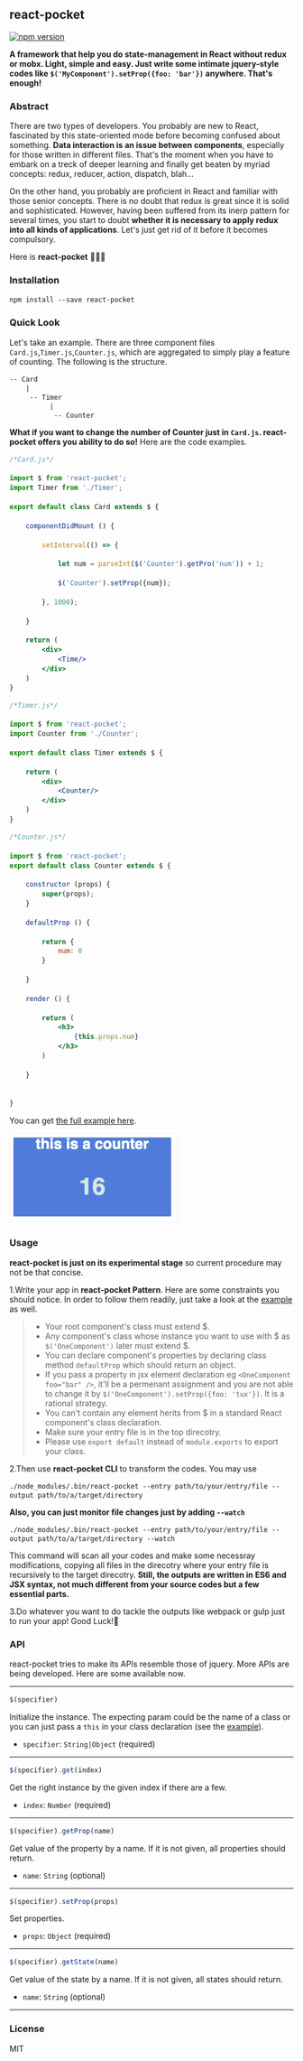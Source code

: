 ## react-pocket 
[![npm version](https://img.shields.io/npm/v/react-pocket.svg?style=flat-square)](https://www.npmjs.com/package/react-pocket)

**A framework that help you do state-management in React without redux or mobx. Light, simple and easy. Just write some intimate jquery-style codes like `$('MyComponent').setProp({foo: 'bar'})` anywhere. That's enough!**

### Abstract
There are two types of developers. You probably are new to React, fascinated by this state-oriented mode before becoming confused about something. **Data interaction is an issue between components**, especially for those written in different files. That's the moment when you have to embark on a treck of deeper learning and finally get beaten by myriad concepts: redux, reducer, action, dispatch, blah...

On the other hand, you probably are proficient in React and familiar with those senior concepts. There is no doubt that redux is great since it is solid and sophisticated. However, having been suffered from its inerp pattern for several times, you start to doubt **whether it is necessary to apply redux into all kinds of applications**. Let's just get rid of it before it becomes compulsory.

Here is **react-pocket** 👏👏👏

### Installation
```
npm install --save react-pocket
```

### Quick Look
Let's take an example. There are three component files ```Card.js```,```Timer.js```,```Counter.js```, which are aggregated to simply play a feature of counting. The following is the structure.
```
-- Card
    |
     -- Timer
          |
           -- Counter
```
**What if you want to change the number of Counter just in ```Card.js```. react-pocket offers you ability to do so!** Here are the code examples.
```jsx
/*Card.js*/

import $ from 'react-pocket';
import Timer from './Timer';

export default class Card extends $ {

    componentDidMount () {

        setInterval(() => {
            
            let num = parseInt($('Counter').getPro('num')) + 1;

            $('Counter').setProp({num});

        }, 1000);

    }

    return (
        <div>
            <Time/>
        </div>
    )
}

```

```jsx
/*Timer.js*/

import $ from 'react-pocket';
import Counter from './Counter';

export default class Timer extends $ {

    return (
        <div>
            <Counter/>
        </div>
    )
}
```

```jsx
/*Counter.js*/

import $ from 'react-pocket';
export default class Counter extends $ {
    
    constructor (props) {
        super(props);
    }

    defaultProp () {
        
        return {
            num: 0
        }
    
    }

    render () {

        return (
            <h3>
                {this.props.num}
            </h3>
        )

    }


}
```

You can get [the full example here](https://github.com/captainwz/react-pocket/tree/master/example/src).

![gif](https://raw.githubusercontent.com/captainwz/react-pocket/master/example/example.gif)


### Usage
**react-pocket is just on its experimental stage** so current procedure may not be that concise.

1.Write your app in **react-pocket Pattern**. Here are some constraints you should notice. In order to follow them readily, just take a look at the [example](https://github.com/captainwz/react-pocket/tree/master/example/src) as well.
> * Your root component's class must extend $.
> * Any component's class whose instance you want to use with $ as ```$('OneComponent')``` later must extend $.
> * You can declare component's properties by declaring class method ```defaultProp``` which should return an object.
> * If you pass a property in jsx element declaration eg ```<OneComponent  foo="bar" />```, it'll be a permenant assignment and you are not able to change it by ```$('OneComponent').setProp({foo: 'tux'})```. It is a rational strategy.
> * You can't contain any element herits from $ in a standard React component's class declaration. 
> * Make sure your entry file is in the top direcotry.
> * Please use ```export default``` instead of  ```module.exports``` to export your class.


2.Then use **react-pocket CLI** to transform the codes. You may use
```
./node_modules/.bin/react-pocket --entry path/to/your/entry/file --output path/to/a/target/directory
```
**Also, you can just monitor file changes just by adding ```--watch```**
```
./node_modules/.bin/react-pocket --entry path/to/your/entry/file --output path/to/a/target/directory --watch
```

This command will scan all your codes and make some necessray modifications, copying all files in the direcotry where your entry file is recursively to the target direcotry. **Still, the outputs are written in ES6 and JSX syntax, not much different from your source codes but a few essential parts.**


3.Do whatever you want to do tackle the outputs like webpack or gulp just to run your app! Good Luck!🎉

### API
react-pocket tries to make its APIs resemble those of jquery. More APIs are being developed. Here are some available now.

---

```js
$(specifier)
```
Initialize the instance. The expecting param could be the name of a class or you can just pass a ```this``` in your class declaration (see the [example](https://github.com/captainwz/react-pocket/blob/master/example/src/Card.js#L13)).

* ```specifier```: ```String|Object``` (required) 

---

```js
$(specifier).get(index)
```

Get the right instance by the given index if there are a few.

* ```index```: ```Number``` (required) 

---

```js
$(specifier).getProp(name)
```
Get value of the property by a name. If it is not given, all properties should return.

* ```name```: ```String``` (optional)

---

```js
$(specifier).setProp(props)
```
Set properties.

* ```props```: ```Object``` (required) 

---

```js
$(specifier).getState(name)
```
Get value of the state by a name. If it is not given, all states should return.

* ```name```: ```String``` (optional)

---

### License

MIT








